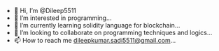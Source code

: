 - 👋 Hi, I’m @Dileep5511
- 👀 I’m interested in programming...
- 🌱 I’m currently learning solidity language for blockchain...
- 💞️ I’m looking to collaborate on programming techniques and logics...
- 📫 How to reach me dileepkumar.sadi5511@gmail.com...

<!---
Dileep5511/Dileep5511 is a ✨ special ✨ repository because its `README.md` (this file) appears on your GitHub profile.
You can click the Preview link to take a look at your changes.
--->
